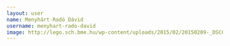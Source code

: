 ```yaml
---
layout: user
name: Menyhárt-Radó Dávid
username: menyhart-rado-david
image: http://lego.sch.bme.hu/wp-content/uploads/2015/02/20150209-_DSC6610-150x150.jpg
---
```

